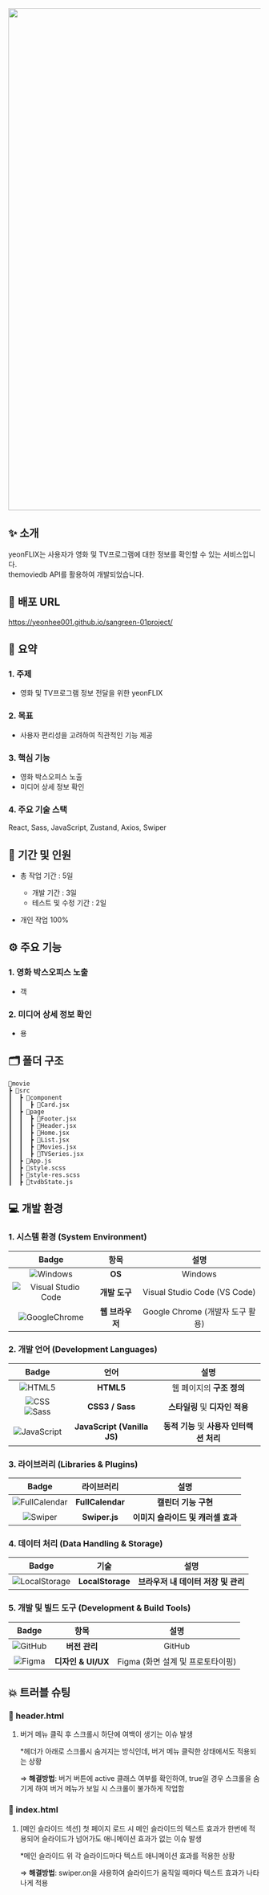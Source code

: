<img src="https://github.com/user-attachments/assets/9ea6650a-182a-4442-b35c-a3f1fb3be19f" width="1000px"/>


## ✨ 소개
yeonFLIX는 사용자가 영화 및 TV프로그램에 대한 정보를 확인할 수 있는 서비스입니다.<br>
themoviedb API를 활용하여 개발되었습니다.

## 🔗 배포 URL
https://yeonhee001.github.io/sangreen-01project/

## 📑 요약

### 1. 주제

* 영화 및 TV프로그램 정보 전달을 위한 yeonFLIX

### 2. 목표

* 사용자 편리성을 고려하여 직관적인 기능 제공 

### 3. 핵심 기능

* 영화 박스오피스 노출
* 미디어 상세 정보 확인

### 4. 주요 기술 스택

React, Sass, JavaScript, Zustand, Axios, Swiper


## 📆 기간 및 인원

  * 총 작업 기간 : 5일
    * 개발 기간 : 3일
    * 테스트 및 수정 기간 : 2일
   
  * 개인 작업 100%


## ⚙️ 주요 기능

### 1. 영화 박스오피스 노출
* 객

### 2. 미디어 상세 정보 확인
* 용


## 🗂️ 폴더 구조

```
📂movie
┣ 📂src
┃  ┣ 📂component
┃  ┃  ┣ 📜Card.jsx
┃  ┣ 📂page
┃  ┃  ┣ 📜Footer.jsx
┃  ┃  ┣ 📜Header.jsx
┃  ┃  ┣ 📜Home.jsx
┃  ┃  ┣ 📜List.jsx
┃  ┃  ┣ 📜Movies.jsx
┃  ┃  ┣ 📜TVSeries.jsx
┃  ┣ 📜App.js
┃  ┣ 📜style.scss
┃  ┣ 📜style-res.scss
┃  ┣ 📜tvdbState.js
```


## 💻 개발 환경

### 1. 시스템 환경 (System Environment)

| Badge | 항목 | 설명 |
| :---:| :---: | :---: |
|![Windows](https://img.shields.io/badge/Windows-0078D6?style=flat-square&logo=windows&logoColor=white)| **OS** | Windows |
|![Visual Studio Code](https://img.shields.io/badge/Visual%20Studio%20Code-0078d7.svg?style=flat-square&logo=visual-studio-code&logoColor=white)| **개발 도구** | Visual Studio Code (VS Code) |
|![GoogleChrome](https://img.shields.io/badge/GoogleChrome-000000?style=flat-square&logo=GoogleChrome&logoColor=white)| **웹 브라우저** | Google Chrome (개발자 도구 활용) |

### 2. 개발 언어 (Development Languages)

| Badge | 언어 | 설명 |
| :---:| :---: | :---: |
|![HTML5](https://img.shields.io/badge/HTML5-E34F26?style=flat-square&logo=HTML5&logoColor=white)| **HTML5** | 웹 페이지의 **구조 정의** |
|![CSS](https://img.shields.io/badge/CSS-663399?style=flat-square&logo=CSS&logoColor=white) ![Sass](https://img.shields.io/badge/Sass-CC6699?style=flat-square&logo=Sass&logoColor=white)| **CSS3 / Sass** | **스타일링** 및 **디자인 적용** |
|![JavaScript](https://img.shields.io/badge/JavaScript-%23323330.svg?style=flat-square&logo=JavaScript&logoColor=%23F7DF1E)| **JavaScript (Vanilla JS)** | **동적 기능** 및 **사용자 인터랙션 처리** | 

### 3. 라이브러리 (Libraries & Plugins)

| Badge | 라이브러리 | 설명 |
| :---:| :---: | :---: |
|![FullCalendar](https://img.shields.io/badge/FullCalendar-ffb500?style=flat-square&logo=FullCalendar&logoColor=white)| **FullCalendar** | **캘린더 기능 구현** |
|![Swiper](https://img.shields.io/badge/Swiper-6332F6?style=flat-square&logo=Swiper&logoColor=white)| **Swiper.js** | **이미지 슬라이드 및 캐러셀 효과** |

### 4. 데이터 처리 (Data Handling & Storage)

| Badge | 기술 | 설명 |
| :---:| :---: | :---: |
|![LocalStorage](https://img.shields.io/badge/LocalStorage-006866?style=flat-square&logo=LocalStorage&logoColor=white)| **LocalStorage** | **브라우저 내 데이터 저장 및 관리** |

### 5. 개발 및 빌드 도구 (Development & Build Tools)

| Badge | 항목 | 설명 |
| :---:| :---: | :---: |
|![GitHub](https://img.shields.io/badge/GitHub-181717?style=flat-square&logo=GitHub&logoColor=white)| **버전 관리** | GitHub |
|![Figma](https://img.shields.io/badge/Figma-F24E1E?style=flat-square&logo=Figma&logoColor=white) | **디자인 & UI/UX** | Figma (화면 설계 및 프로토타이핑) |

## 💥 트러블 슈팅

### 📌 header.html

 1. 버거 메뉴 클릭 후 스크롤시 하단에 여백이 생기는 이슈 발생

    *헤더가 아래로 스크롤시 숨겨지는 방식인데, 버거 메뉴 클릭한 상태에서도 적용되는 상황
    
    ⇒ **해결방법**: 버거 버튼에 active 클래스 여부를 확인하여, true일 경우 스크롤을 숨기게 하여 버거 메뉴가 보일 시 스크롤이 불가하게 작업함

### 📌 index.html

 1. [메인 슬라이드 섹션] 첫 페이지 로드 시 메인 슬라이드의 텍스트 효과가 한번에 적용되어 슬라이드가 넘어가도 애니메이션 효과가 없는 이슈 발생
  
    *메인 슬라이드 위 각 슬라이드마다 텍스트 애니메이션 효과를 적용한 상황
       
    ⇒ **해결방법**: swiper.on을 사용하여 슬라이드가 움직일 때마다 텍스트 효과가 나타나게 적용
<br>
